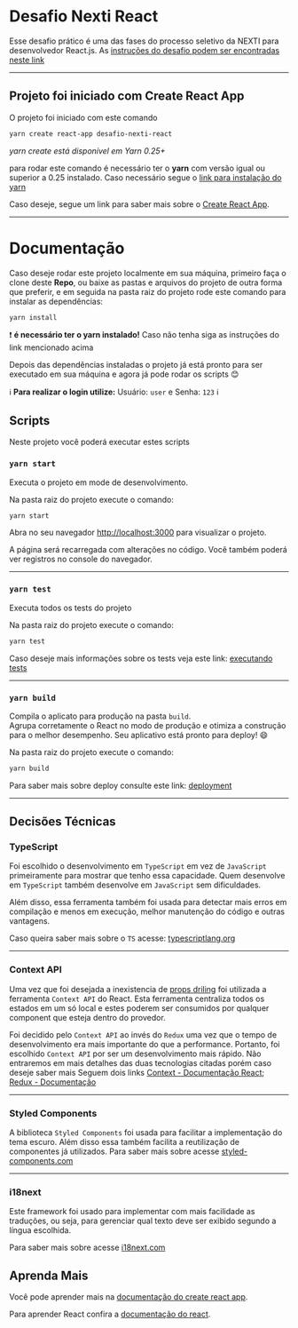 # Desafio Nexti React

Esse desafio prático é uma das fases do processo seletivo da NEXTI para desenvolvedor React.js. As [instruções do desafio podem ser encontradas neste link](https://bitbucket.org/presenca/desafio-nexti-react/src/master/)

---

## Projeto foi iniciado com Create React App

O projeto foi iniciado com este comando

```sh
yarn create react-app desafio-nexti-react
```

_yarn create está disponível em Yarn 0.25+_

para rodar este comando é necessário ter o **yarn** com versão igual ou superior a 0.25 instalado. Caso necessário segue o [link para instalação do yarn](https://classic.yarnpkg.com/pt-BR/docs/install/#debian-stable)

Caso deseje, segue um link para saber mais sobre o [Create React App](https://github.com/facebook/create-react-app).

---

# Documentação

Caso deseje rodar este projeto localmente em sua máquina, primeiro faça o clone deste **Repo**, ou baixe as pastas e arquivos do projeto de outra forma que preferir, e em seguida na pasta raiz do projeto rode este comando para instalar as dependências:

```sh
yarn install
```

:heavy_exclamation_mark: **é necessário ter o yarn instalado!** Caso não tenha siga as instruções do link mencionado acima

Depois das dependências instaladas o projeto já está pronto para ser executado em sua máquina e agora já pode rodar os scripts 😊

ℹ️ **Para realizar o login utilize:** Usuário: `user` e Senha: `123` ℹ️

## Scripts

Neste projeto você poderá executar estes scripts

### `yarn start`

Executa o projeto em mode de desenvolvimento.

Na pasta raiz do projeto execute o comando:

```sh
yarn start
```

Abra no seu navegador [http://localhost:3000](http://localhost:3000) para visualizar o projeto.

A página será recarregada com alterações no código.
Você também poderá ver registros no console do navegador.

---

### `yarn test`

Executa todos os tests do projeto

Na pasta raiz do projeto execute o comando:

```sh
yarn test
```

Caso deseje mais informações sobre os tests veja este link: [executando tests](https://facebook.github.io/create-react-app/docs/running-tests)

---

### `yarn build`

Compila o aplicato para produção na pasta `build`.\
Agrupa corretamente o React no modo de produção e otimiza a construção para o melhor desempenho.
Seu aplicativo está pronto para deploy! 😄

Na pasta raiz do projeto execute o comando:

```sh
yarn build
```

Para saber mais sobre deploy consulte este link: [deployment](https://facebook.github.io/create-react-app/docs/deployment)

---

## Decisões Técnicas

### TypeScript

Foi escolhido o desenvolvimento em `TypeScript` em vez de `JavaScript` primeiramente para mostrar que tenho essa capacidade. Quem desenvolve em `TypeScript` também desenvolve em `JavaScript` sem dificuldades.

Além disso, essa ferramenta também foi usada para detectar mais erros em compilação e menos em execução, melhor manutenção do código e outras vantagens.

Caso queira saber mais sobre o `TS` acesse: [typescriptlang.org](https://www.typescriptlang.org/)

---

### Context API

Uma vez que foi desejada a inexistencia de [props driling](https://pt.stackoverflow.com/questions/424755/o-que-%C3%A9-prop-drilling) foi utilizada a ferramenta `Context API` do React. Esta ferramenta centraliza todos os estados em um só local e estes poderem ser consumidos por qualquer component que esteja dentro do provedor.

Foi decidido pelo `Context API` ao invés do `Redux` uma vez que o tempo de desenvolvimento era mais importante do que a performance.
Portanto, foi escolhido `Context API` por ser um desenvolvimento mais rápido.
Não entraremos em mais detalhes das duas tecnologias citadas porém caso deseje saber mais
Seguem dois links
[Context - Documentação React](https://pt-br.reactjs.org/docs/context.html);
[Redux - Documentação](https://redux.js.org/)

---

### Styled Components

A biblioteca `Styled Components` foi usada para facilitar a implementação do tema escuro. Além disso essa também facilita a reutilização de componentes já utilizados.
Para saber mais sobre acesse [styled-components.com](https://styled-components.com/)

---

### i18next

Este framework foi usado para implementar com mais facilidade as traduções, ou seja, para gerenciar qual texto deve ser exibido segundo a língua escolhida.

Para saber mais sobre acesse [i18next.com](https://www.i18next.com/)

## Aprenda Mais

Você pode aprender mais na [documentação do create react app](https://facebook.github.io/create-react-app/docs/getting-started).

Para aprender React confira a [documentação do react](https://reactjs.org/).
